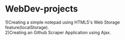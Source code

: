 # WebDev-projects #
1)Creating a simple notepad using HTML5's Web Storage feature(localStorage).<br>
2)Creating an Github Scraper Application using Ajax.
